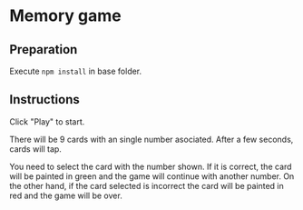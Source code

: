 # Memory game

## Preparation

Execute `npm install` in base folder.

## Instructions

Click "Play" to start.

There will be 9 cards with an single number asociated. After a few seconds, cards will tap.

You need to select the card with the number shown. If it is correct, the card will be painted in green and the game will continue with another number. On the other hand, if the card selected is incorrect the card will be painted in red and the game will be over.
